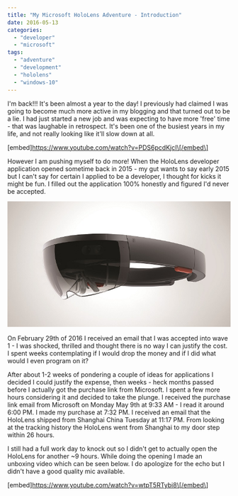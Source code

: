 ```yaml
---
title: "My Microsoft HoloLens Adventure - Introduction"
date: 2016-05-13
categories: 
  - "developer"
  - "microsoft"
tags: 
  - "adventure"
  - "development"
  - "hololens"
  - "windows-10"
---
```


I'm back!!! It's been almost a year to the day! I previously had claimed I was going to become much more active in my blogging and that turned out to be a lie. I had just started a new job and was expecting to have more 'free' time - that was laughable in retrospect. It's been one of the busiest years in my life, and not really looking like it'll slow down at all.

\[embed\]https://www.youtube.com/watch?v=PDS6pcdKjcI\[/embed\]

However I am pushing myself to do more! When the HoloLens developer application opened sometime back in 2015 - my gut wants to say early 2015 but I can't say for certain I applied to be a developer, I thought for kicks it might be fun. I filled out the application 100% honestly and figured I'd never be accepted.

![MSHoloLens_Image_1_CMYK](../assets/images/MSHoloLens_Image_1_CMYK.jpg)

On February 29th of 2016 I received an email that I was accepted into wave 1 - I was shocked, thrilled and thought there is no way I can justify the cost. I spent weeks contemplating if I would drop the money and if I did what would I even program on it?

After about 1-2 weeks of pondering a couple of ideas for applications I decided I could justify the expense, then weeks - heck months passed before I actually got the purchase link from Microsoft. I spent a few more hours considering it and decided to take the plunge. I received the purchase link email from Microsoft on Monday May 9th at 9:33 AM - I read it around 6:00 PM. I made my purchase at 7:32 PM. I received an email that the HoloLens shipped from Shanghai China Tuesday at 11:17 PM. From looking at the tracking history the HoloLens went from Shanghai to my door step within 26 hours.

I still had a full work day to knock out so I didn't get to actually open the HoloLens for another ~9 hours. While doing the opening I made an unboxing video which can be seen below. I do apologize for the echo but I didn't have a good quality mic available.

\[embed\]https://www.youtube.com/watch?v=wtpT5RTybi8\[/embed\]
